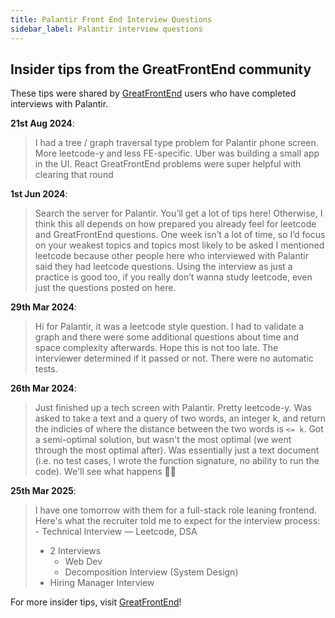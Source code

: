 ```yaml
---
title: Palantir Front End Interview Questions
sidebar_label: Palantir interview questions
---
```


## Insider tips from the GreatFrontEnd community

These tips were shared by [GreatFrontEnd](https://www.greatfrontend.com/?utm_source=frontendinterviewhandbook&utm_medium=referral&gnrs=frontendinterviewhandbook) users who have completed interviews with Palantir.

**21st Aug 2024**:

> I had a tree / graph traversal type problem for Palantir phone screen. More leetcode-y and less FE-specific. Uber was building a small app in the UI. React GreatFrontEnd problems were super helpful with clearing that round 

**1st Jun 2024**:

> Search the server for Palantir. You’ll get a lot of tips here! Otherwise, I think this all depends on how prepared you already feel for leetcode and GreatFrontEnd questions. One week isn’t a lot of time, so I’d focus on your weakest topics and topics most likely to be asked 
> I mentioned leetcode because other people here who interviewed with Palantir said they had leetcode questions. Using the interview as just a practice is good too, if you really don’t wanna study leetcode, even just the questions posted on here. 

**29th Mar 2024**:

> Hi for Palantir, it was a leetcode style question. I had to validate a graph and there were some additional questions about time and space complexity afterwards.
> Hope this is not too late. The interviewer determined if it passed or not. There were no automatic tests. 

**26th Mar 2024**:

> Just finished up a tech screen with Palantir. Pretty leetcode-y. Was asked to take a text and a query of two words, an integer k, and return the indicies of where the distance between the two words is `<= k`. Got a semi-optimal solution, but wasn't the most optimal (we went through the most optimal after). Was essentially just a text document  (i.e. no test cases, I wrote the function signature, no ability to run the code). We'll see what happens 🤷‍♂️

**25th Mar 2025**:

> I have one tomorrow with them for a full-stack role leaning frontend. Here's what the recruiter told me to expect for the interview process: - Technical Interview — Leetcode, DSA
> - 2 Interviews
>     - Web Dev
>     - Decomposition Interview (System Design)
> - Hiring Manager Interview 

For more insider tips, visit [GreatFrontEnd](https://www.greatfrontend.com/?utm_source=frontendinterviewhandbook&utm_medium=referral&gnrs=frontendinterviewhandbook)!
